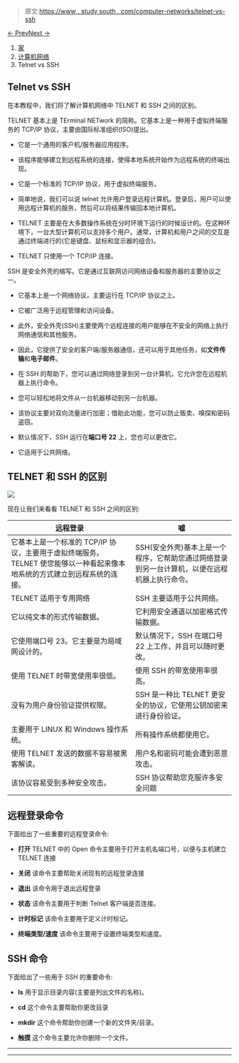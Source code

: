> 原文:[https://www . study south . com/computer-networks/telnet-vs-ssh](https://www.studytonight.com/computer-networks/telnet-vs-ssh)

[← Prev](/computer-networks/transport-layer-in-computer-networks "Transport Layer")[Next →](/computer-networks/udp-protocol "UDP Protocol")

<nav aria-label="breadcrumb">

1.  [家](/)
2.  [计算机网络](/computer-networks)
3.  Telnet vs SSH

</nav>

<article>

# Telnet vs SSH

在本教程中，我们将了解计算机网络中 TELNET 和 SSH 之间的区别。

TELNET 基本上是 TErminal NETwork 的简称。它基本上是一种用于虚拟终端服务的 TCP/IP 协议，主要由国际标准组织(ISO)提出。

*   它是一个通用的客户机/服务器应用程序。

*   该程序能够建立到远程系统的连接，使得本地系统开始作为远程系统的终端出现。

*   它是一个标准的 TCP/IP 协议，用于虚拟终端服务。

*   简单地说，我们可以说 telnet 允许用户登录远程计算机。登录后，用户可以使用远程计算机的服务，然后可以将结果传输回本地计算机。

*   TELNET 主要是在大多数操作系统在分时环境下运行的时候设计的。在这种环境下，一台大型计算机可以支持多个用户。通常，计算机和用户之间的交互是通过终端进行的(它是键盘、鼠标和显示器的组合)。

*   TELNET 只使用一个 TCP/IP 连接。

SSH 是安全外壳的缩写。它是通过互联网访问网络设备和服务器的主要协议之一。

*   它基本上是一个网络协议，主要运行在 TCP/IP 协议之上。

*   它被广泛用于远程管理和访问设备。

*   此外，安全外壳(SSH)主要使两个远程连接的用户能够在不安全的网络上执行网络通信和其他服务。

*   因此，它提供了安全的客户端/服务器通信，还可以用于其他任务，如**文件传输**和**电子邮件**。

*   在 SSH 的帮助下，您可以通过网络登录到另一台计算机，它允许您在远程机器上执行命令。

*   您可以轻松地将文件从一台机器移动到另一台机器。

*   该协议主要对双向流量进行加密；借助此功能，您可以防止贩卖、嗅探和密码盗窃。

*   默认情况下，SSH 运行在**端口号 22** 上，您也可以更改它。

*   它适用于公共网络。

## TELNET 和 SSH 的区别

![](../Images/124fcdcf02ba38d4cd988dd1bbf5ce76.png)

现在让我们来看看 TELNET 和 SSH 之间的区别:

| 远程登录 | 嘘 |
| --- | --- |
| 它基本上是一个标准的 TCP/IP 协议，主要用于虚拟终端服务。TELNET 使您能够以一种看起来像本地系统的方式建立到远程系统的连接。 | SSH(安全外壳)基本上是一个程序，它帮助您通过网络登录到另一台计算机，以便在远程机器上执行命令。 |
| TELNET 适用于专用网络 | SSH 主要适用于公共网络。 |
| 它以纯文本的形式传输数据。 | 它利用安全通道以加密格式传输数据。 |
| 它使用端口号 23。它主要是为局域网设计的。 | 默认情况下，SSH 在端口号 22 上工作，并且可以随时更改。 |
| 使用 TELNET 时带宽使用率很低。 | 使用 SSH 的带宽使用率很高。 |
| 没有为用户身份验证提供权限。 | SSH 是一种比 TELNET 更安全的协议，它使用公钥加密来进行身份验证。 |
| 主要用于 LINUX 和 Windows 操作系统。 | 所有操作系统都使用它。 |
| 使用 TELNET 发送的数据不容易被黑客解读。 | 用户名和密码可能会遭到恶意攻击。 |
| 该协议容易受到多种安全攻击。 | SSH 协议帮助您克服许多安全问题 |

## 远程登录命令

下面给出了一些重要的远程登录命令:

*   **打开**
    TELNET 中的 Open 命令主要用于打开主机名端口号，以便与主机建立 TELNET 连接

*   **关闭**
    该命令主要帮助关闭现有的远程登录连接

*   **退出**
    该命令用于退出远程登录

*   **状态**
    该命令主要用于判断 Telnet 客户端是否连接。

*   **计时标记**
    该命令主要用于定义计时标记。

*   **终端类型/速度**
    该命令主要用于设置终端类型和速度。

## SSH 命令

下面给出了一些用于 SSH 的重要命令:

*   **ls**
    用于显示目录内容(主要是列出文件的名称)。

*   **cd**
    这个命令主要帮助你更改目录

*   **mkdir**
    这个命令帮助你创建一个新的文件夹/目录。

*   **触摸**
    这个命令主要允许你删除一个文件。

</article>

* * *

* * *